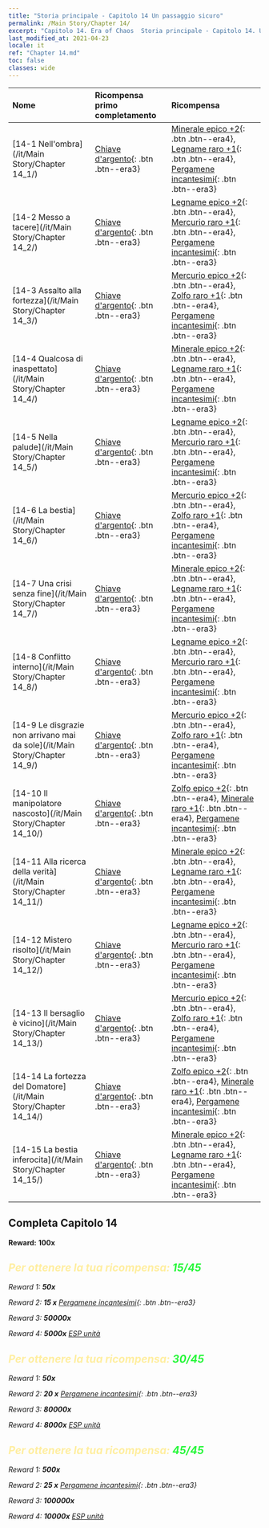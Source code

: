 ```yaml
---
title: "Storia principale - Capitolo 14 Un passaggio sicuro"
permalink: /Main Story/Chapter 14/
excerpt: "Capitolo 14. Era of Chaos  Storia principale - Capitolo 14. Un passaggio sicuro"
last_modified_at: 2021-04-23
locale: it
ref: "Chapter 14.md"
toc: false
classes: wide
---
```


  | Nome |  Ricompensa primo completamento | Ricompensa |
  |:------------|:------------|:------------| 
  | [14-1 Nell'ombra](/it/Main Story/Chapter 14_1/) | [Chiave d'argento](/ItemsIT/con_693/){: .btn .btn--era3} | [Minerale epico +2](/ItemsIT/mat_47/){: .btn .btn--era4}, [Legname raro +1](/ItemsIT/mat_41/){: .btn .btn--era4}, [Pergamene incantesimi](/ItemsIT/con_694/){: .btn .btn--era3} |
  | [14-2 Messo a tacere](/it/Main Story/Chapter 14_2/) | [Chiave d'argento](/ItemsIT/con_693/){: .btn .btn--era3} | [Legname epico +2](/ItemsIT/mat_48/){: .btn .btn--era4}, [Mercurio raro +1](/ItemsIT/mat_42/){: .btn .btn--era4}, [Pergamene incantesimi](/ItemsIT/con_694/){: .btn .btn--era3} |
  | [14-3 Assalto alla fortezza](/it/Main Story/Chapter 14_3/) | [Chiave d'argento](/ItemsIT/con_693/){: .btn .btn--era3} | [Mercurio epico +2](/ItemsIT/mat_49/){: .btn .btn--era4}, [Zolfo raro +1](/ItemsIT/mat_43/){: .btn .btn--era4}, [Pergamene incantesimi](/ItemsIT/con_694/){: .btn .btn--era3} |
  | [14-4 Qualcosa di inaspettato](/it/Main Story/Chapter 14_4/) | [Chiave d'argento](/ItemsIT/con_693/){: .btn .btn--era3} | [Minerale epico +2](/ItemsIT/mat_47/){: .btn .btn--era4}, [Legname raro +1](/ItemsIT/mat_41/){: .btn .btn--era4}, [Pergamene incantesimi](/ItemsIT/con_694/){: .btn .btn--era3} |
  | [14-5 Nella palude](/it/Main Story/Chapter 14_5/) | [Chiave d'argento](/ItemsIT/con_693/){: .btn .btn--era3} | [Legname epico +2](/ItemsIT/mat_48/){: .btn .btn--era4}, [Mercurio raro +1](/ItemsIT/mat_42/){: .btn .btn--era4}, [Pergamene incantesimi](/ItemsIT/con_694/){: .btn .btn--era3} |
  | [14-6 La bestia](/it/Main Story/Chapter 14_6/) | [Chiave d'argento](/ItemsIT/con_693/){: .btn .btn--era3} | [Mercurio epico +2](/ItemsIT/mat_49/){: .btn .btn--era4}, [Zolfo raro +1](/ItemsIT/mat_43/){: .btn .btn--era4}, [Pergamene incantesimi](/ItemsIT/con_694/){: .btn .btn--era3} |
  | [14-7 Una crisi senza fine](/it/Main Story/Chapter 14_7/) | [Chiave d'argento](/ItemsIT/con_693/){: .btn .btn--era3} | [Minerale epico +2](/ItemsIT/mat_47/){: .btn .btn--era4}, [Legname raro +1](/ItemsIT/mat_41/){: .btn .btn--era4}, [Pergamene incantesimi](/ItemsIT/con_694/){: .btn .btn--era3} |
  | [14-8 Conflitto interno](/it/Main Story/Chapter 14_8/) | [Chiave d'argento](/ItemsIT/con_693/){: .btn .btn--era3} | [Legname epico +2](/ItemsIT/mat_48/){: .btn .btn--era4}, [Mercurio raro +1](/ItemsIT/mat_42/){: .btn .btn--era4}, [Pergamene incantesimi](/ItemsIT/con_694/){: .btn .btn--era3} |
  | [14-9 Le disgrazie non arrivano mai da sole](/it/Main Story/Chapter 14_9/) | [Chiave d'argento](/ItemsIT/con_693/){: .btn .btn--era3} | [Mercurio epico +2](/ItemsIT/mat_49/){: .btn .btn--era4}, [Zolfo raro +1](/ItemsIT/mat_43/){: .btn .btn--era4}, [Pergamene incantesimi](/ItemsIT/con_694/){: .btn .btn--era3} |
  | [14-10 Il manipolatore nascosto](/it/Main Story/Chapter 14_10/) | [Chiave d'argento](/ItemsIT/con_693/){: .btn .btn--era3} | [Zolfo epico +2](/ItemsIT/mat_50/){: .btn .btn--era4}, [Minerale raro +1](/ItemsIT/mat_40/){: .btn .btn--era4}, [Pergamene incantesimi](/ItemsIT/con_694/){: .btn .btn--era3} |
  | [14-11 Alla ricerca della verità](/it/Main Story/Chapter 14_11/) | [Chiave d'argento](/ItemsIT/con_693/){: .btn .btn--era3} | [Minerale epico +2](/ItemsIT/mat_47/){: .btn .btn--era4}, [Legname raro +1](/ItemsIT/mat_41/){: .btn .btn--era4}, [Pergamene incantesimi](/ItemsIT/con_694/){: .btn .btn--era3} |
  | [14-12 Mistero risolto](/it/Main Story/Chapter 14_12/) | [Chiave d'argento](/ItemsIT/con_693/){: .btn .btn--era3} | [Legname epico +2](/ItemsIT/mat_48/){: .btn .btn--era4}, [Mercurio raro +1](/ItemsIT/mat_42/){: .btn .btn--era4}, [Pergamene incantesimi](/ItemsIT/con_694/){: .btn .btn--era3} |
  | [14-13 Il bersaglio è vicino](/it/Main Story/Chapter 14_13/) | [Chiave d'argento](/ItemsIT/con_693/){: .btn .btn--era3} | [Mercurio epico +2](/ItemsIT/mat_49/){: .btn .btn--era4}, [Zolfo raro +1](/ItemsIT/mat_43/){: .btn .btn--era4}, [Pergamene incantesimi](/ItemsIT/con_694/){: .btn .btn--era3} |
  | [14-14 La fortezza del Domatore](/it/Main Story/Chapter 14_14/) | [Chiave d'argento](/ItemsIT/con_693/){: .btn .btn--era3} | [Zolfo epico +2](/ItemsIT/mat_50/){: .btn .btn--era4}, [Minerale raro +1](/ItemsIT/mat_40/){: .btn .btn--era4}, [Pergamene incantesimi](/ItemsIT/con_694/){: .btn .btn--era3} |
  | [14-15 La bestia inferocita](/it/Main Story/Chapter 14_15/) | [Chiave d'argento](/ItemsIT/con_693/){: .btn .btn--era3} | [Minerale epico +2](/ItemsIT/mat_47/){: .btn .btn--era4}, [Legname raro +1](/ItemsIT/mat_41/){: .btn .btn--era4}, [Pergamene incantesimi](/ItemsIT/con_694/){: .btn .btn--era3} |


## Completa Capitolo 14

 **Reward:**  **100x** <i class="fas fa-gem"/>



## <span style="color: #ffeea0">Per ottenere la tua ricompensa: </span><span style="color: #27f73a">15/45</span>

 Reward 1:  **50x** <i class="fas fa-gem"/>

 Reward 2: **15 x** [Pergamene incantesimi](/ItemsIT/con_694/){: .btn .btn--era3}

 Reward 3:  **50000x** <i class="fas fa-coins"/>

 Reward 4:  **5000x** [ESP unità](/ItemsIT/con_902/)



## <span style="color: #ffeea0">Per ottenere la tua ricompensa: </span><span style="color: #27f73a">30/45</span>

 Reward 1:  **50x** <i class="fas fa-gem"/>

 Reward 2: **20 x** [Pergamene incantesimi](/ItemsIT/con_694/){: .btn .btn--era3}

 Reward 3:  **80000x** <i class="fas fa-coins"/>

 Reward 4:  **8000x** [ESP unità](/ItemsIT/con_902/)



## <span style="color: #ffeea0">Per ottenere la tua ricompensa: </span><span style="color: #27f73a">45/45</span>

 Reward 1:  **500x** <i class="fas fa-gem"/>

 Reward 2: **25 x** [Pergamene incantesimi](/ItemsIT/con_694/){: .btn .btn--era3}

 Reward 3:  **100000x** <i class="fas fa-coins"/>

 Reward 4:  **10000x** [ESP unità](/ItemsIT/con_902/)

